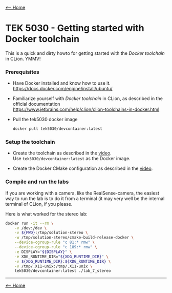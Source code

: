 [<-- Home](/)

# TEK 5030 - Getting started with Docker toolchain

This is a quick and dirty howto for getting started with the _Docker toolchain_ in CLion. YMMV!

### Prerequisites

- Have Docker installed and know how to use it.   
  https://docs.docker.com/engine/install/ubuntu/

- Familiarize yourself with _Docker toolchain_ in CLion, as described in the official documentation   
  https://www.jetbrains.com/help/clion/clion-toolchains-in-docker.html

- Pull the tek5030 docker image  

  ```bash
  docker pull tek5030/devcontainer:latest
  ```

### Setup the toolchain

- Create the toolchain as described in the [video].   
Use `tek5030/devcontainer:latest` as the Docker image.

- Create the Docker CMake configuration as described in the [video].

### Compile and run the labs

If you are working with a camera, like the RealSense-camera, the easiest way to run the lab is to do it from a terminal (it may very well be the internal terminal of CLion, if you please.

Here is what worked for the stereo lab:

```bash
docker run -it --rm \
    -v /dev:/dev \
    -v ${PWD}:/tmp/solution-stereo \
    -w /tmp/solution-stereo/cmake-build-release-docker \
    --device-cgroup-rule "c 81:* rmw" \
    --device-cgroup-rule "c 189:* rmw" \
    -e DISPLAY="${DISPLAY}" \
    -e XDG_RUNTIME_DIR="${XDG_RUNTIME_DIR}" \
    -v ${XDG_RUNTIME_DIR}:${XDG_RUNTIME_DIR} \
    -v /tmp/.X11-unix:/tmp/.X11-unix \
    tek5030/devcontainer:latest ./lab_7_stereo
```


---

[<-- Home](/)

[video]: https://www.jetbrains.com/help/clion/clion-toolchains-in-docker.html

